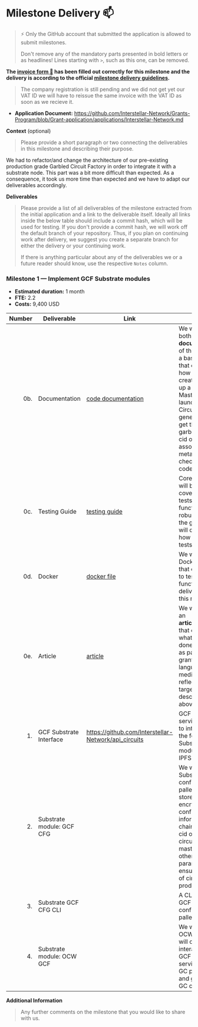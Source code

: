 # Milestone Delivery :mailbox:

> ⚡ Only the GitHub account that submitted the application is allowed to submit milestones. 
> 
> Don't remove any of the mandatory parts presented in bold letters or as headlines! Lines starting with `>`, such as this one, can be removed.

**The [invoice form :pencil:](https://docs.google.com/forms/d/e/1FAIpQLSfmNYaoCgrxyhzgoKQ0ynQvnNRoTmgApz9NrMp-hd8mhIiO0A/viewform) has been filled out correctly for this milestone and the delivery is according to the official [milestone delivery guidelines](https://github.com/w3f/Grants-Program/blob/master/docs/milestone-deliverables-guidelines.md).**  

>The company registration is still pending and we did not get yet our VAT ID
we will have to reissue the same invoice with the VAT ID as soon as we recieve it. 

* **Application Document:** https://github.com/Interstellar-Network/Grants-Program/blob/Grant-application/applications/Interstellar-Network.md

**Context** (optional)
> Please provide a short paragraph or two connecting the deliverables in this milestone and describing their purpose.

We had to refactor/and change the architecture of our pre-existing production grade Garbled Circuit Factory in order to integrate it with a substrate node.
This part was a bit more difficult than expected. As a consequence, it took us more time than expected and we have to  adapt our deliverables accordingly.

**Deliverables**
> Please provide a list of all deliverables of the milestone extracted from the initial application and a link to the deliverable itself. Ideally all links inside the below table should include a commit hash, which will be used for testing. If you don't provide a commit hash, we will work off the default branch of your repository. Thus, if you plan on continuing work after delivery, we suggest you create a separate branch for either the delivery or your continuing work. 
> 
> If there is anything particular about any of the deliverables we or a future reader should know, use the respective `Notes` column.


### Milestone 1 — Implement GCF Substrate modules

- **Estimated duration:** 1 month
- **FTE:**  2.2
- **Costs:** 9,400 USD

| Number | Deliverable | Link | Notes  |
| -----: | ----------- | -----------|------------ |
| 0b. | Documentation  |  [code documentation]( https://book.interstellar.gg/M1.html) | We will provide both **inline documentation** of the code and a basic **tutorial** that explains how a user can create and set-up a VHDL Master File, launch Garbled Circuit generation and get the resulted garbled circuit cid on IPFS and associated GC metadata i.e to check one-time code.     |
| 0c. | Testing Guide | [testing guide](https://book.interstellar.gg/M1.html) |  Core functions will be fully covered by unit tests to ensure functionality and robustness. In the guide, we will describe how to run these tests. |
| 0d. | Docker | [docker file](https://book.interstellar.gg/M1.html) |   We will provide a Dockerfile(s) that can be used to test all the functionality delivered with this milestone. |
| 0e. | Article | [article](https://book.interstellar.gg/M1.html)  |   We will publish an **article**/workshop that explains what was done/achieved as part of the grant. (Content, language and medium should reflect your target audience described above.)  |  
| 1. | GCF Substrate Interface | https://github.com/Interstellar-Network/api_circuits  |  GCF external service interface to interact with the following Substrate modules and IPFS. |  
| 2. | Substrate module: GCF CFG | |   We will create a Substrate GCF configuration pallet that will store GCF encrypted configuration information on chain (including cid of master circuit file, master key and other security parameter to ensure security of circuit production.  |  
| 3. | Substrate GCF CFG CLI|  | A CLI to set-up  GCF configuration pallet. | 
| 4. | Substrate module: OCW GCF |  | We will create an OCW pallet that will control and interact with GCF external service - Launch GC production and get resulted GC cid on IPFS. |  
 

**Additional Information**
> Any further comments on the milestone that you would like to share with us.
